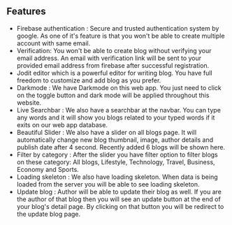 ## Features

- Firebase authentication : Secure and trusted authentication system by google. As one of it's feature is that you won't be able to create multiple account with same email.
- Verification: You won't be able to create blog without verifying your email address. An email with verification link will be sent to your provided email address from firebase after successful registration.
- Jodit editor which is a powerful editor for writing blog. You have full freedom to customize and add blog as you prefer.
- Darkmode : We have Darkmode on this web app. You just need to click on the toggle button and dark mode will be applied throughout this website.
- Live Searchbar : We also have a searchbar at the navbar. You can type any words and it will show you blogs related to your typed words if it exits on our web app database.
- Beautiful Slider : We also have a slider on all blogs page. It will automatically change new blog thumbnail, image, author details and publish date after 4 second. Recently added 6 blogs will be shown here.
- Filter by category : After the slider you have filter option to filter blogs on these category: All blogs, Lifestyle, Technology, Travel, Business, Economy and Sports.
- Loading skeleton : We also have loading skeleton. When data is being loaded from the server you will be able to see loading skeleton.
- Update blog : Author will be able to update their blog as well. If you are the author of that blog then you will see an update button at the end of your blog's detail page. By clicking on that button you will be redirect to the update blog page.
